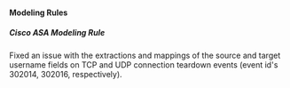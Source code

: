 
#### Modeling Rules

##### Cisco ASA Modeling Rule

Fixed an issue with the extractions and mappings of the source and target username fields on TCP and UDP connection teardown events (event id's 302014, 302016, respectively).
